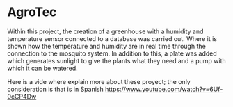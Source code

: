 # AgroTec
Within this project, the creation of a greenhouse with a humidity and temperature sensor connected to a database was carried out. Where it is shown how the temperature and humidity are in real time through the connection to the mosquito system. In addition to this, a plate was added which generates sunlight to give the plants what they need and a pump with which it can be watered.

Here is a vide where explain more about these proyect; the only consideration is that is in Spanish https://www.youtube.com/watch?v=6Uf-0cCP4Dw
